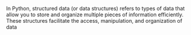 In Python, structured data (or data structures) refers to types of data that allow you to store and organize multiple pieces of information efficiently. These structures facilitate the access, manipulation, and organization of data
